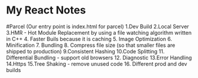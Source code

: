 # My React Notes

#Parcel (Our entry point is index.html for parcel)
   1.Dev Build
   2.Local Server
   3.HMR - Hot Module Replacement by using a file watching algorithm written in C++
   4. Faster Buils because it is caching
   5. Image Optimization
   6. Minification 
   7. Bundling
   8. Compress file size (so that smaller files are shipped to production)
   9.Consistent Hashing
   10.Code Splitting
   11. Differential Bundling - support old browsers
   12. Diagnostic
   13.Error Handling
   14.Https
   15.Tree Shaking - remove unused code 
   16. Different prod and dev builds
   